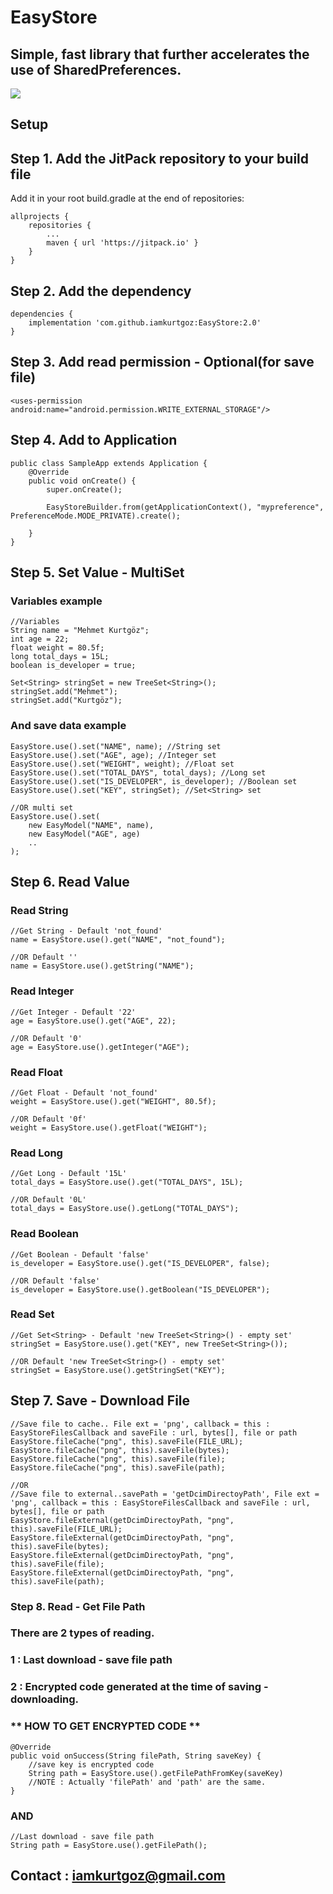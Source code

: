 # EasyStore
## Simple, fast library that further accelerates the use of SharedPreferences.

[![](https://jitpack.io/v/iamkurtgoz/EasyStore.svg)](https://jitpack.io/#iamkurtgoz/EasyStore)

## Setup
## Step 1. Add the JitPack repository to your build file
Add it in your root build.gradle at the end of repositories:
```
allprojects {
    repositories {
        ...
        maven { url 'https://jitpack.io' }
    }
}
```
## Step 2. Add the dependency
```
dependencies {
    implementation 'com.github.iamkurtgoz:EasyStore:2.0'
}
```
## Step 3. Add read permission - Optional(for save file)
```
<uses-permission android:name="android.permission.WRITE_EXTERNAL_STORAGE"/>
```
## Step 4. Add to Application
```
public class SampleApp extends Application {
    @Override
    public void onCreate() {
        super.onCreate();

        EasyStoreBuilder.from(getApplicationContext(), "mypreference", PreferenceMode.MODE_PRIVATE).create();
        
    }
}
```
## Step 5. Set Value - MultiSet
### Variables example
```
//Variables
String name = "Mehmet Kurtgöz";
int age = 22;
float weight = 80.5f;
long total_days = 15L;
boolean is_developer = true;

Set<String> stringSet = new TreeSet<String>();
stringSet.add("Mehmet");
stringSet.add("Kurtgöz");
```
### And save data example
```
EasyStore.use().set("NAME", name); //String set
EasyStore.use().set("AGE", age); //Integer set
EasyStore.use().set("WEIGHT", weight); //Float set
EasyStore.use().set("TOTAL_DAYS", total_days); //Long set
EasyStore.use().set("IS_DEVELOPER", is_developer); //Boolean set
EasyStore.use().set("KEY", stringSet); //Set<String> set

//OR multi set
EasyStore.use().set(
    new EasyModel("NAME", name),
    new EasyModel("AGE", age)
    ..
);
```

## Step 6. Read Value
### Read String
```
//Get String - Default 'not_found'
name = EasyStore.use().get("NAME", "not_found");

//OR Default ''
name = EasyStore.use().getString("NAME");
```

### Read Integer 
```
//Get Integer - Default '22'
age = EasyStore.use().get("AGE", 22);

//OR Default '0'
age = EasyStore.use().getInteger("AGE");
```

### Read Float 
```
//Get Float - Default 'not_found'
weight = EasyStore.use().get("WEIGHT", 80.5f);

//OR Default '0f'
weight = EasyStore.use().getFloat("WEIGHT");
```

### Read Long 
```
//Get Long - Default '15L'
total_days = EasyStore.use().get("TOTAL_DAYS", 15L);

//OR Default '0L'
total_days = EasyStore.use().getLong("TOTAL_DAYS");
```

### Read Boolean 
```
//Get Boolean - Default 'false'
is_developer = EasyStore.use().get("IS_DEVELOPER", false);

//OR Default 'false'
is_developer = EasyStore.use().getBoolean("IS_DEVELOPER");
```

### Read Set<String> 
```
//Get Set<String> - Default 'new TreeSet<String>() - empty set'
stringSet = EasyStore.use().get("KEY", new TreeSet<String>());

//OR Default 'new TreeSet<String>() - empty set'
stringSet = EasyStore.use().getStringSet("KEY");
```

## Step 7. Save - Download File
```
//Save file to cache.. File ext = 'png', callback = this : EasyStoreFilesCallback and saveFile : url, bytes[], file or path
EasyStore.fileCache("png", this).saveFile(FILE_URL);
EasyStore.fileCache("png", this).saveFile(bytes);
EasyStore.fileCache("png", this).saveFile(file);
EasyStore.fileCache("png", this).saveFile(path);

//OR
//Save file to external..savePath = 'getDcimDirectoyPath', File ext = 'png', callback = this : EasyStoreFilesCallback and saveFile : url, bytes[], file or path
EasyStore.fileExternal(getDcimDirectoyPath, "png", this).saveFile(FILE_URL);
EasyStore.fileExternal(getDcimDirectoyPath, "png", this).saveFile(bytes);
EasyStore.fileExternal(getDcimDirectoyPath, "png", this).saveFile(file);
EasyStore.fileExternal(getDcimDirectoyPath, "png", this).saveFile(path);
```

### Step 8. Read - Get File Path
### There are 2 types of reading.
### 1 : Last download - save file path
### 2 : Encrypted code generated at the time of saving - downloading.

### ** HOW TO GET ENCRYPTED CODE **
```
@Override
public void onSuccess(String filePath, String saveKey) {
    //save key is encrypted code
    String path = EasyStore.use().getFilePathFromKey(saveKey)
    //NOTE : Actually 'filePath' and 'path' are the same.
}
```
### AND
```
//Last download - save file path
String path = EasyStore.use().getFilePath();
```
## Contact : iamkurtgoz@gmail.com
